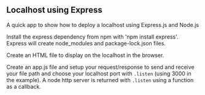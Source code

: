 ## Localhost using Express

A quick app to show how to deploy a localhost using Express.js and Node.js

Install the express dependency from npm with 'npm install express'. Express will create node_modules and package-lock.json files.

Create an HTML file to display on the localhost in the browser.

Create an app.js file and setup your request/response to send and receive your file path and choose your localhost port with `.listen` (using 3000 in the example). A node http server is returned with `.listen` using a function as a callback.
